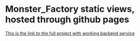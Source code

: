 # Monster_Factory static views, hosted through github pages
[This is the link to the full project with working backend service](https://github.com/HelloJon29/jonathan_kim_case_study)
